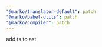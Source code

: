 ```yaml
---
"@marko/translator-default": patch
"@marko/babel-utils": patch
"@marko/compiler": patch
---
```


add ts to ast
